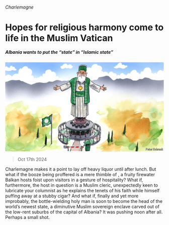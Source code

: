 ###### Charlemagne

# Hopes for religious harmony come to life in the Muslim Vatican 

##### Albania wants to put the “state” in “Islamic state” 

![image](images/20241019_EUD000.jpg) 

> Oct 17th 2024 

Charlemagne makes it a point to lay off heavy liquor until after lunch. But what if the booze being proffered is a mere thimble of , a fruity firewater Balkan hosts foist upon visitors in a gesture of hospitality? What if, furthermore, the host in question is a Muslim cleric, unexpectedly keen to lubricate your columnist as he explains the tenets of his faith while himself puffing away at a stubby cigar? And what if, finally and yet more improbably, the bottle-wielding holy man is soon to become the head of the world’s newest state, a diminutive Muslim sovereign enclave carved out of the low-rent suburbs of the capital of Albania? It was pushing noon after all. Perhaps a small shot.


